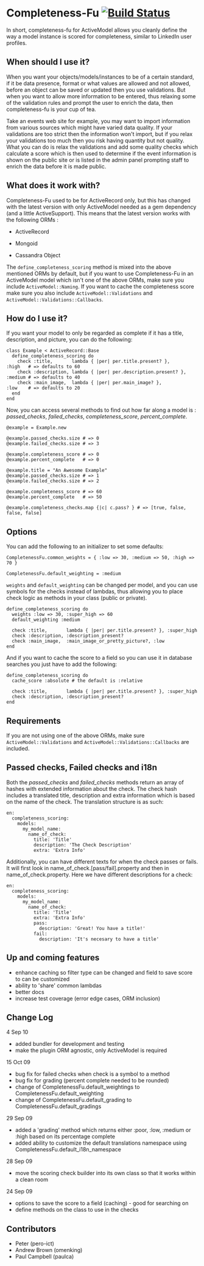 Completeness-Fu [![Build Status](https://secure.travis-ci.org/joshk/completeness-fu.png?branch=master)](http://travis-ci.org/joshk/completeness-fu)
===============

In short, completeness-fu for ActiveModel allows you cleanly define the way a model instance is scored for completeness, similar to LinkedIn user profiles.


When should I use it?
---------------------

When you want your objects/models/instances to be of a certain standard, if it be data presence, format or what values are allowed and not allowed,
before an object can be saved or updated then you use validations. But when you want to allow more information to be entered, thus relaxing some
of the validation rules and prompt the user to enrich the data, then completeness-fu is your cup of tea.

Take an events web site for example, you may want to import information from various sources which might have varied data quality.
If your validations are too strict then the information won't import, but if you relax your validations too much then you risk
having quantity but not quality. What you can do is relax the validations and add some quality checks which calculate a score
which is then used to determine if the event information is shown on the public site or is listed in the admin panel prompting
staff to enrich the data before it is made public.


What does it work with?
-----------------------

Completeness-Fu used to be for ActiveRecord only, but this has changed with the latest version with only ActiveModel needed as a gem dependency (and a little ActiveSupport). This means that the latest version works with the following ORMs :

  - ActiveRecord

  - Mongoid

  - Cassandra Object

The `define_completeness_scoring` method is mixed into the above mentioned  ORMs by default, but if you want to use Completeness-Fu in an ActiveModel model which isn't one of the above ORMs, make sure you include `ActiveModel::Naming`. If you want to cache the completeness score make sure you also include `ActiveModel::Validations` and `ActiveModel::Validations::Callbacks`.


How do I use it?
----------------

If you want your model to only be regarded as complete if it has a title, description, and picture, you can do the following:

    class Example < ActiveRecord::Base
      define_completeness_scoring do
        check :title,       lambda { |per| per.title.present? },        :high   # => defaults to 60
        check :description, lambda { |per| per.description.present? },  :medium # => defaults to 40
        check :main_image,  lambda { |per| per.main_image? },           :low    # => defaults to 20
      end
    end

Now, you can access several methods to find out how far along a model is : _passed\_checks_, _failed\_checks_, _completeness\_score_, _percent\_complete_.

    @example = Example.new

    @example.passed_checks.size # => 0
    @example.failed_checks.size # => 3

    @example.completeness_score # => 0
    @example.percent_complete   # => 0

    @example.title = "An Awesome Example"
    @example.passed_checks.size # => 1
    @example.failed_checks.size # => 2

    @example.completeness_score # => 60
    @example.percent_complete   # => 50

    @example.completeness_checks.map {|c| c.pass? } # => [true, false, false, false]

Options
-------

You can add the following to an initializer to set some defaults:

    CompletenessFu.common_weights = { :low => 30, :medium => 50, :high => 70 }

    CompletenessFu.default_weighting = :medium

`weights` and `default_weighting` can be changed per model, and you can use symbols for the checks instead of lambdas, thus allowing you to place check logic as methods in your class (public or private).

    define_completeness_scoring do
      weights :low => 30, :super_high => 60
      default_weighting :medium

      check :title,       lambda { |per| per.title.present? }, :super_high
      check :description, :description_present?
      check :main_image,  :main_image_or_pretty_picture?, :low
    end

And if you want to cache the score to a field so you can use it in database searches you just have to add the following:

    define_completeness_scoring do
      cache_score :absolute # the default is :relative

      check :title,       lambda { |per| per.title.present? }, :super_high
      check :description, :description_present?
    end

Requirements
------------

If you are not using one of the above ORMs, make sure `ActiveModel::Validations` and `ActiveModel::Validations::Callbacks` are included.


Passed checks, Failed checks and i18n
----------------------------------------

Both the _passed\_checks_ and _failed\_checks_ methods return an array of hashes with extended information about the check.
The check hash includes a translated title, description and extra information which is based on the name of the check.
The translation structure is as such:

    en:
      completeness_scoring:
        models:
          my_model_name:
            name_of_check:
              title: 'Title'
              description: 'The Check Description'
              extra: 'Extra Info'

Additionally, you can have different texts for when the check passes or fails. It will first look in name_of_check.[pass/fail].property and then in name_of_check.property.
Here we have different descriptions for a check:

    en:
      completeness_scoring:
        models:
          my_model_name:
            name_of_check:
              title: 'Title'
              extra: 'Extra Info'
              pass:
                description: 'Great! You have a title!'
              fail:
                description: 'It's necesary to have a title'


Up and coming features
----------------------

- enhance caching so filter type can be changed and field to save score to can be customized
- ability to 'share' common lambdas
- better docs
- increase test coverage (error edge cases, ORM inclusion)


Change Log
----------

4 Sep 10

- added bundler for development and testing
- make the plugin ORM agnostic, only ActiveModel is required

15 Oct 09

- bug fix for failed checks when check is a symbol to a method
- bug fix for grading (percent complete needed to be rounded)
- change of CompletenessFu.default\_weightings to CompletenessFu.default\_weighting
- change of CompletenessFu.default\_grading to CompletenessFu.default\_gradings

29 Sep 09

- added a 'grading' method which returns either :poor, :low, :medium or :high based on its percentage complete
- added ability to customize the default translations namespace using CompletenessFu.default\_i18n\_namespace

28 Sep 09

- move the scoring check builder into its own class so that it works within a clean room

24 Sep 09

- options to save the score to a field (caching) - good for searching on
- define methods on the class to use in the checks



Contributors
------------

- Peter (pero-ict)
- Andrew Brown (omenking)
- Paul Campbell (paulca)

